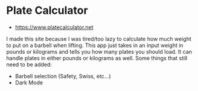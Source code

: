 # Plate Calculator

* https://www.platecalculator.net

I made this site because I was tired/too lazy to calculate how much weight to
put on a barbell when lifting. This app just takes in an input weight in pounds
or kilograms and tells you how many plates you should load. It can handle plates 
in either pounds or kilograms as well. Some things that still need to be added:

* Barbell selection (Safety, Swiss, etc...)
* Dark Mode